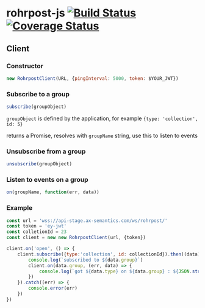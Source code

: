 # rohrpost-js [![Build Status](https://travis-ci.org/axsemantics/rohrpost-js.svg?branch=master)](https://travis-ci.org/axsemantics/rohrpost-js) [![Coverage Status](https://coveralls.io/repos/github/axsemantics/rohrpost-js/badge.svg?branch=master)](https://coveralls.io/github/axsemantics/rohrpost-js?branch=master)

## Client

### Constructor

```javascript
new RohrpostClient(URL, {pingInterval: 5000, token: $YOUR_JWT})
```

### Subscribe to a group

```javascript
subscribe(groupObject)
```
`groupObject` is defined by the application, for example `{type: 'collection', id: 5}`

returns a Promise, resolves with `groupName` string, use this to listen to events

### Unsubscribe from a group

```javascript
unsubscribe(groupObject)
```

### Listen to events on a group

```javascript
on(groupName, function(err, data))
```

### Example

```javascript
const url = 'wss://api-stage.ax-semantics.com/ws/rohrpost/'
const token = 'ey-jwt'
const colletionId = 23
const client = new new RohrpostClient(url, {token})

client.on('open', () => {
	client.subscribe({type:'collection', id: collectionId}).then((data) => {
		console.log(`subscribed to ${data.group}`)
		client.on(data.group, (err, data) => {
			console.log(`got ${data.type} on ${data.group} : ${JSON.stringify(data.object)}`)
		})
	}).catch((err) => {
		console.error(err)
	})
})

```

